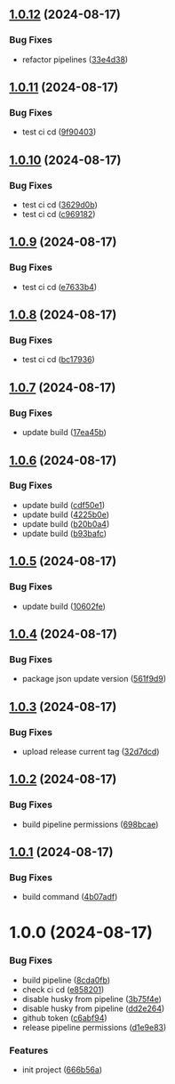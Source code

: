 ## [1.0.12](https://github.com/seapp88/foldix/compare/v1.0.11...v1.0.12) (2024-08-17)


### Bug Fixes

* refactor pipelines ([33e4d38](https://github.com/seapp88/foldix/commit/33e4d38190fc7d98bb0c8e1b4a4687d3a48f4e4c))

## [1.0.11](https://github.com/seapp88/foldix/compare/v1.0.10...v1.0.11) (2024-08-17)


### Bug Fixes

* test ci cd ([9f90403](https://github.com/seapp88/foldix/commit/9f904030cc1963fc190df585b7b44e2181567e8a))

## [1.0.10](https://github.com/seapp88/foldix/compare/v1.0.9...v1.0.10) (2024-08-17)


### Bug Fixes

* test ci cd ([3629d0b](https://github.com/seapp88/foldix/commit/3629d0bd1238d50c1c4fb4ac93fb1c7759e37546))
* test ci cd ([c969182](https://github.com/seapp88/foldix/commit/c9691825e0c8b84f0e829f758066af00a0bb184e))

## [1.0.9](https://github.com/seapp88/foldix/compare/v1.0.8...v1.0.9) (2024-08-17)


### Bug Fixes

* test ci cd ([e7633b4](https://github.com/seapp88/foldix/commit/e7633b4ba3bc4426d2a265508a698dc57bd965a3))

## [1.0.8](https://github.com/seapp88/foldix/compare/v1.0.7...v1.0.8) (2024-08-17)


### Bug Fixes

* test ci cd ([bc17936](https://github.com/seapp88/foldix/commit/bc17936c613c8ab969c67cbe2a84f33d9937d303))

## [1.0.7](https://github.com/seapp88/foldix/compare/v1.0.6...v1.0.7) (2024-08-17)


### Bug Fixes

* update build ([17ea45b](https://github.com/seapp88/foldix/commit/17ea45b1a6d9a3c08bd6298593afaa614fc7f4c8))

## [1.0.6](https://github.com/seapp88/foldix/compare/v1.0.5...v1.0.6) (2024-08-17)


### Bug Fixes

* update build ([cdf50e1](https://github.com/seapp88/foldix/commit/cdf50e15e3e571041c0f2e1409f7147f39dc6d0d))
* update build ([4225b0e](https://github.com/seapp88/foldix/commit/4225b0ec508ad00716e98e7b2d662028477c344d))
* update build ([b20b0a4](https://github.com/seapp88/foldix/commit/b20b0a42f81657264a2f5a6fcef5b052e8a55d83))
* update build ([b93bafc](https://github.com/seapp88/foldix/commit/b93bafcb1397ae9bbdbdd6c0f80e9c80a02953bb))

## [1.0.5](https://github.com/seapp88/foldix/compare/v1.0.4...v1.0.5) (2024-08-17)


### Bug Fixes

* update build ([10602fe](https://github.com/seapp88/foldix/commit/10602fed30540b032f4d5ecf908974940723577d))

## [1.0.4](https://github.com/seapp88/foldix/compare/v1.0.3...v1.0.4) (2024-08-17)


### Bug Fixes

* package json update version ([561f9d9](https://github.com/seapp88/foldix/commit/561f9d9969d6c39c86d79b43ffac7f253c666b05))

## [1.0.3](https://github.com/seapp88/foldix/compare/v1.0.2...v1.0.3) (2024-08-17)


### Bug Fixes

* upload release current tag ([32d7dcd](https://github.com/seapp88/foldix/commit/32d7dcdf27a9c02a8dfb07075bcfc662391dcc54))

## [1.0.2](https://github.com/seapp88/foldix/compare/v1.0.1...v1.0.2) (2024-08-17)


### Bug Fixes

* build pipeline permissions ([698bcae](https://github.com/seapp88/foldix/commit/698bcae1d7e0acd906f64810d3dbbcdc3371c45a))

## [1.0.1](https://github.com/seapp88/foldix/compare/v1.0.0...v1.0.1) (2024-08-17)


### Bug Fixes

* build command ([4b07adf](https://github.com/seapp88/foldix/commit/4b07adfc3e66f143fa5dddbab10e8fc7ad3227f6))

# 1.0.0 (2024-08-17)


### Bug Fixes

* build pipeline ([8cda0fb](https://github.com/seapp88/foldix/commit/8cda0fb64fe4b71ff460c5b53f7f3cf8eb01ddb9))
* check ci cd ([e858201](https://github.com/seapp88/foldix/commit/e858201f60c476aa621007f256ab4e738c59b301))
* disable husky from pipeline ([3b75f4e](https://github.com/seapp88/foldix/commit/3b75f4e27576b9a4c2f58f64434c21eac492df83))
* disable husky from pipeline ([dd2e264](https://github.com/seapp88/foldix/commit/dd2e264976c2e6e7158534ca0699ad92fed6ab0b))
* github token ([c6abf94](https://github.com/seapp88/foldix/commit/c6abf94675b6fae879eed708938aa871c5684f7b))
* release pipeline permissions ([d1e9e83](https://github.com/seapp88/foldix/commit/d1e9e83b066ccbfeb729d8c2fe076cc40947074f))


### Features

* init project ([666b56a](https://github.com/seapp88/foldix/commit/666b56a34f7e5e88b977ab5e2775573fc54f6efe))
